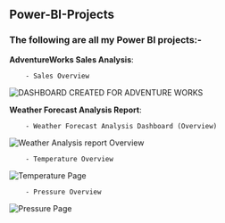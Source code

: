 ## Power-BI-Projects
### The following are all my Power BI projects:- 

**AdventureWorks Sales Analysis**:  


```    
    - Sales Overview
```

![DASHBOARD CREATED FOR ADVENTURE WORKS](https://user-images.githubusercontent.com/92978413/217363301-a33f6356-abde-4b2f-b193-9aaf50a0f1bb.jpg) 


**Weather Forecast Analysis Report**: 

```    
    - Weather Forecast Analysis Dashboard (Overview)
 ```
 ![Weather Analysis report Overview ](https://user-images.githubusercontent.com/92978413/223085218-e74c16e6-6626-46a4-b6aa-3f138ad18381.PNG)

```    
    - Temperature Overview
```
![Temperature Page](https://user-images.githubusercontent.com/92978413/223086099-8f15145e-7e1c-4fcc-9b99-728ac3ddde6f.PNG)


```    
    - Pressure Overview
```
![Pressure Page](https://user-images.githubusercontent.com/92978413/223086280-15fb880a-8073-406d-8c76-4d583ec10995.PNG)
